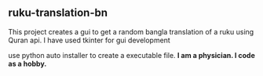 ## ruku-translation-bn
This project creates a gui to get a random bangla translation of a ruku using Quran api. I have used tkinter for gui development

use python auto installer to create a executable file.
**I am a physician. I code as a hobby.**

